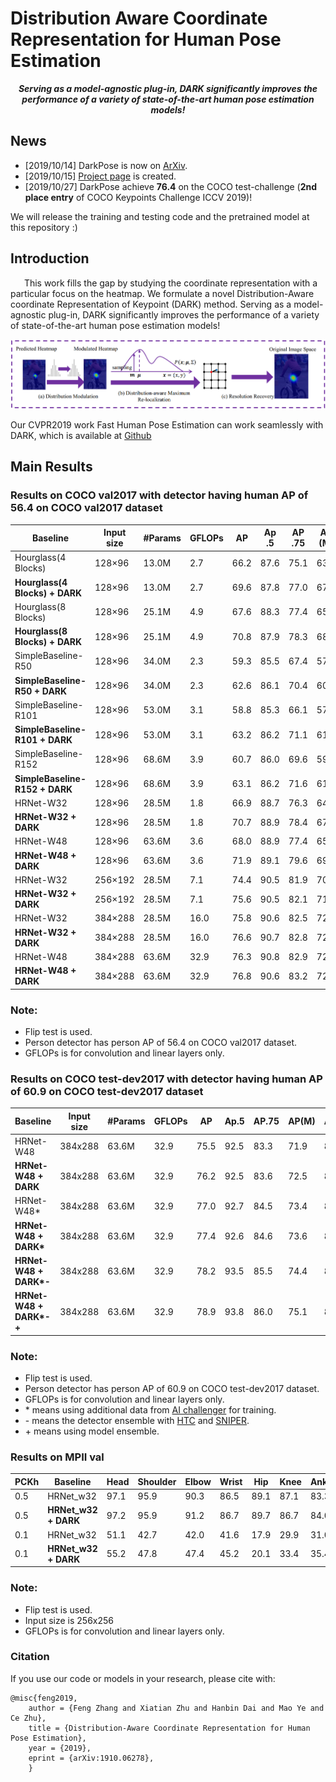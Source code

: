 # Distribution Aware Coordinate Representation for Human Pose Estimation

<p align="center">
<b><i>Serving as a model-agnostic plug-in, DARK significantly improves the performance of a variety of state-of-the-art human pose estimation models! </i></b>
</p>

## News
* \[2019/10/14\] DarkPose is now on [ArXiv](https://arxiv.org/abs/1910.06278).
* \[2019/10/15\] [Project page](https://ilovepose.github.io/coco/) is created.
* \[2019/10/27\] DarkPose achieve **76.4** on the COCO test-challenge (**2nd place entry** of COCO Keypoints Challenge ICCV 2019)!

We will release the training and testing code and the pretrained model at this repository :)

## Introduction
&ensp; &ensp; This work fills the gap by studying the coordinate representation with a particular focus on the heatmap. We formulate a novel Distribution-Aware coordinate Representation of Keypoint (DARK) method. Serving as a model-agnostic plug-in, DARK significantly improves the performance of a variety of state-of-the-art human pose estimation models!

![Illustrating the architecture of the proposed DARK](/figures/DARK.png)

 Our CVPR2019 work Fast Human Pose Estimation can work seamlessly with DARK, which is available at [Github](https://github.com/ilovepose/fast-human-pose-estimation.pytorch)

## Main Results

### Results on COCO val2017 with detector having human AP of 56.4 on COCO val2017 dataset
| Baseline           | Input size | #Params | GFLOPs |    AP | Ap .5 | AP .75 | AP (M) | AP (L) |    AR |
|--------------------|------------|---------|--------|-------|-------|--------|--------|--------|-------|
| Hourglass(4 Blocks)             |  128×96 | 13.0M | 2.7 | 66.2 | 87.6 | 75.1 | 63.8 | 71.4 | 72.8 |
| **Hourglass(4 Blocks) + DARK**  |  128×96 | 13.0M | 2.7 | 69.6 | 87.8 | 77.0 | 67.0 | 75.4 | 75.7 |
| Hourglass(8 Blocks)             |  128×96 | 25.1M | 4.9 | 67.6 | 88.3 | 77.4 | 65.2 | 73.0 | 74.0 |
| **Hourglass(8 Blocks) + DARK**  |  128×96 | 25.1M | 4.9 | 70.8 | 87.9 | 78.3 | 68.3 | 76.4 | 76.6 |
| SimpleBaseline-R50              |  128×96 | 34.0M | 2.3 | 59.3 | 85.5 | 67.4 | 57.8 | 63.8 | 66.6 |
| **SimpleBaseline-R50 + DARK**   |  128×96 | 34.0M | 2.3 | 62.6 | 86.1 | 70.4 | 60.4 | 67.9 | 69.5 |
| SimpleBaseline-R101             |  128×96 | 53.0M | 3.1 | 58.8 | 85.3 | 66.1 | 57.3 | 63.4 | 66.1 |
| **SimpleBaseline-R101 + DARK**  |  128×96 | 53.0M | 3.1 | 63.2 | 86.2 | 71.1 | 61.2 | 68.5 | 70.0 |
| SimpleBaseline-R152             |  128×96 | 68.6M | 3.9 | 60.7 | 86.0 | 69.6 | 59.0 | 65.4 | 68.0 |
| **SimpleBaseline-R152 + DARK**  |  128×96 | 68.6M | 3.9 | 63.1 | 86.2 | 71.6 | 61.3 | 68.1 | 70.0 |
| HRNet-W32                       |  128×96 | 28.5M | 1.8 | 66.9 | 88.7 | 76.3 | 64.6 | 72.3 | 73.7 |
| **HRNet-W32 + DARK**            |  128×96 | 28.5M | 1.8 | 70.7 | 88.9 | 78.4 | 67.9 | 76.6 | 76.7 |
| HRNet-W48                       |  128×96 | 63.6M | 3.6 | 68.0 | 88.9 | 77.4 | 65.7 | 73.7 | 74.7 |
| **HRNet-W48 + DARK**            |  128×96 | 63.6M | 3.6 | 71.9 | 89.1 | 79.6 | 69.2 | 78.0 | 77.9 |
| HRNet-W32                       | 256×192 | 28.5M | 7.1 | 74.4 | 90.5 | 81.9 | 70.8 | 81.0 | 79.8 |
| **HRNet-W32 + DARK**            | 256×192 | 28.5M | 7.1 | 75.6 | 90.5 | 82.1 | 71.8 | 82.8 | 80.8 |
| HRNet-W32                       | 384×288 | 28.5M | 16.0 | 75.8 | 90.6 | 82.5 | 72.0 | 82.7 | 80.9 |
| **HRNet-W32 + DARK**            | 384×288 | 28.5M | 16.0 | 76.6 | 90.7 | 82.8 | 72.7 | 83.9 | 81.5 |
| HRNet-W48                       | 384×288 | 63.6M | 32.9 | 76.3 | 90.8 | 82.9 | 72.3 | 83.4 | 81.2 |
| **HRNet-W48 + DARK**            | 384×288 | 63.6M | 32.9 | 76.8 | 90.6 | 83.2 | 72.8 | 84.0 | 81.7 |

### Note:
- Flip test is used.
- Person detector has person AP of 56.4 on COCO val2017 dataset.
- GFLOPs is for convolution and linear layers only.

### Results on COCO test-dev2017 with detector having human AP of 60.9 on COCO test-dev2017 dataset
| Baseline                   | Input size | #Params | GFLOPs |   AP | Ap.5 | AP.75 | AP(M) | AP(L) |   AR |
|----------------------------|------------|---------|--------|------|------|-------|-------|-------|------|
| HRNet-W48                  |    384x288 | 63.6M   |   32.9 | 75.5 | 92.5 |  83.3 |  71.9 |  81.5 | 80.5 |
| **HRNet-W48 + DARK**       |    384x288 | 63.6M   |   32.9 | 76.2 | 92.5 |  83.6 |  72.5 |  82.4 | 81.1 |
| HRNet-W48\*                |    384x288 | 63.6M   |   32.9 | 77.0 | 92.7 |  84.5 |  73.4 |  83.1 | 82.0 |
| **HRNet-W48 + DARK\***     |    384x288 | 63.6M   |   32.9 | 77.4 | 92.6 |  84.6 |  73.6 |  83.7 | 82.3 |
| **HRNet-W48 + DARK\*\-**   |    384x288 | 63.6M   |   32.9 | 78.2 | 93.5 |  85.5 |  74.4 |  84.2 | 83.5 |
| **HRNet-W48 + DARK\*\-\+** |    384x288 | 63.6M   |   32.9 | 78.9 | 93.8 |  86.0 |  75.1 |  84.4 | 83.5 |

### Note:
- Flip test is used.
- Person detector has person AP of 60.9 on COCO test-dev2017 dataset.
- GFLOPs is for convolution and linear layers only.
- \* means using additional data from [AI challenger](https://challenger.ai/dataset/keypoint) for training.
- \- means the detector ensemble with [HTC](https://github.com/open-mmlab/mmdetection) and [SNIPER](https://github.com/mahyarnajibi/SNIPER).
- \+ means using model ensemble.

### Results on MPII val
| PCKh | Baseline             | Head | Shoulder | Elbow | Wrist |  Hip | Knee | Ankle |
|------|----------------------|------|----------|-------|-------|------|------|-------|
| 0.5  | HRNet_w32            | 97.1 | 95.9 | 90.3 | 86.5 | 89.1 | 87.1 | 83.3 | 90.3 |
| 0.5  | **HRNet_w32 + DARK** | 97.2 | 95.9 | 91.2 | 86.7 | 89.7 | 86.7 | 84.0 | 90.6 |
| 0.1  | HRNet_w32            | 51.1 | 42.7 | 42.0 | 41.6 | 17.9 | 29.9 | 31.0 | 37.7 |
| 0.1  | **HRNet_w32 + DARK** | 55.2 | 47.8 | 47.4 | 45.2 | 20.1 | 33.4 | 35.4 | 42.0 |

### Note:
- Flip test is used.
- Input size is 256x256
- GFLOPs is for convolution and linear layers only.



### Citation

If you use our code or models in your research, please cite with:

```
@misc{feng2019,
    author = {Feng Zhang and Xiatian Zhu and Hanbin Dai and Mao Ye and Ce Zhu},
    title = {Distribution-Aware Coordinate Representation for Human Pose Estimation},
    year = {2019},
    eprint = {arXiv:1910.06278},
    }
```

